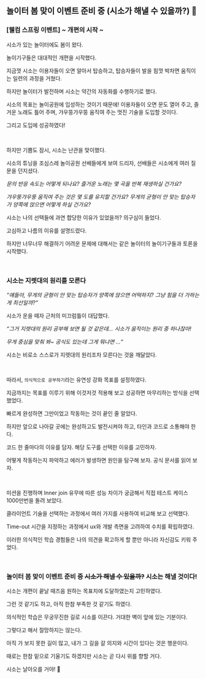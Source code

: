 ## 놀이터 봄 맞이 이벤트 준비 중 (시소가 해낼 수 있을까?) 🌸

### [웰컴 스프링 이벤트] ~ 개편의 시작 ~
시소가 있는 놀이터에도 봄이 왔다. <br>

놀이기구들은 대대적인 개편을 시작했다. <br>

지금껏 시소는 이용자들이 오면 알아서 탑승하고, 탑승자들이 발을 힘껏 박차면 움직이는 일련의 과정을 거쳤다. <br>

하지만 놀이터가 발전하며 시소는 약간의 자동화를 수행하기로 했다. <br>

시소의 목표는 놀이공원에 입성하는 것이기 때문에! 이용자들이 오면 문도 열어 주고, 즐거운 노래도 틀어 주며, 갸우뚱갸우뚱 움직여 주는 멋진 기술을 도입할 것이다. <br>

그리고 도입에 성공하였다! <br>

<br>

하지만 기쁨도 잠시, 시소는 난관을 맞이했다. <br>

시소의 튜닝을 조심스레 놀이공원 선배들에게 보여 드리자, 선배들은 시소에게 여러 질문을 던지셨다. <br>

*문의 반응 속도는 어떻게 되나요? 즐거운 노래는 몇 곡을 반복 재생하실 건가요?* <br>

*갸우뚱갸우뚱 움직여 주는 것은 몇 도를 유지할 건가요? 무게의 균형이 안 맞는 탑승자가 양쪽에 앉으면 어떻게 하실 건가요?* <br>

시소는 나의 선택들에 과연 합당한 이유가 있었을까? 의구심이 들었다. <br>

고심하고 나름의 이유를 설명드렸다. <br>

하지만 너무너무 해결하기 어려운 문제에 대해서는 같은 놀이터의 놀이기구들과 토론을 시작했다. <br>

<br>

### 시소는 지렛대의 원리를 모른다
*“얘들아, 무게의 균형이 안 맞는 탑승자가 양쪽에 앉으면 어떡하지? 그냥 힘을 더 가하는 게 최선일까?”* <br>

시소가 운을 떼자 근처의 미끄럼틀이 대답했다. <br>

*“그거 지렛대의 원리 공부해 보면 될 것 같은데… 시소가 움직이는 원리 중 하나잖아!* <br>

*무게 중심을 맞춰 봐~ 공식도 있는데 그게 뭐냐면 …“* <br>

시소는 비로소 스스로가 지렛대의 원리조차 모른다는 것을 깨달았다. <br>

<br>

 따라서, `의식적으로 공부하기`라는 유연성 강화 목표를 설정하였다. <br>
 
 지금까지는 목표를 이루기 위해 이것저것 적용해 보고 성공하면 마무리하는 방식을 선택했었다. <br>
 
 빠르게 완성하면 그만이었고 작동하는 것이 끝인 줄 알았다. <br>
 
 하지만 앞으로 나아갈 곳에는 완성하고도 발전시켜야 하고, 타인과 코드로 소통해야 한다. <br>
 
 코드 한 줄마다의 이유를 담자. 해당 도구를 선택한 이유를 고민하자. <br>
 
 어떻게 작동하는지 파악하고 에러가 발생하면 원인을 탐구해 보자. 공식 문서를 읽어 보자. <br>

 <br>
 
 미션을 진행하며 Inner join 유무에 따른 성능 차이가 궁금해서 직접 테스트 케이스 1000만번을 돌려 보았다. <br>
 
 클라이언트 기술을 선택하는 과정에서 여러 가지를 사용하여 비교해 보고 선택했다. <br>
 
 Time-out 시간을 지정하는 과정에서 ux와 개발 측면을 고려하여 수치를 확립하였다. <br>
 
 이러한 의식적인 학습 경험들은 나의 의견을 확고하게 할 뿐만 아니라 자신감도 키워 주었다. <br>
 
 <br>
 
### 놀이터 봄 맞이 이벤트 준비 중 ~~시소가 해낼 수 있을까?~~ 시소는 해낼 것이다!
 시소는 개편이 끝날 때즈음 원하는 목표치에 도달하였는지 고민하였다. <br>
 
 그런 것 같기도 하고, 아직 한참 부족한 것 같기도 하였다. <br>
 
 의식적인 학습은 무궁무진한 길로 시소를 이끈다. 거대한 벽이 앞에 있는 기분이다. <br>
 
 그렇다고 해서 절망하지는 않는다. <br>
 
 아직 가 보지 못한 길이 많고, 내가 그 길을 갈 의지와 시간이 있다는 것은 행운이다. <br>
 
 때로는 한참 밑으로 기울기도 하겠지만 시소는 곧 다시 위를 향할 거다. <br>
 
 시소는 날아오를 거야! 🪽 <br>
